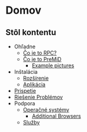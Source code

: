 # Domov

## Stôl kontentu

* Ohľadne
  * [Čo je to RPC?](about/whats-rpc.md)
  * [Čo je to PreMiD](about/whats-premid/)
    * [Example pictures](about/whats-premid/example-pictures.md)
* Inštalácia
  * [Rozšírenie](installation/extension.md)
  * [Aplikácia](installation/application.md)
* [Prispetie](contributing/contributing.md)
* [Riešenie Problémov](troubleshooting/troubleshooting.md)
* Podpora
  * [Operačné systémy](support/operating-systems/)
    * [Additional Browsers](support/operating-systems/additional-browsers.md)
  * [Služby](support/services.md)

